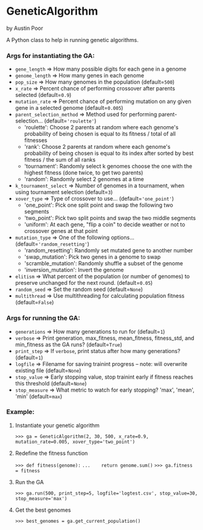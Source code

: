 # GeneticAlgorithm
by Austin Poor

A Python class to help in running genetic algorithms.

### Args for instantiating the GA:
* `gene_length` => How many possible digits for each gene in a genome
* `genome_length` => How many genes in each genome
* `pop_size` => How many genomes in the population (default=`500`)
* `x_rate` => Percent chance of performing crossover after parents selected (default=`0.9`)
* `mutation_rate` => Percent chance of performing mutation on any given gene in a selected genome (default=`0.005`)
* `parent_selection_method` => Method used for performing parent-selection… (default=`'roulette'`)
    * 'roulette': Choose 2 parents at random where each genome's probability of being chosen is equal to its fitness / total of all fitnesses
    * 'rank': Choose 2 parents at random where each genome's probability of being chosen is equal to its index after sorted by best fitness / the sum of all ranks
    * 'tournament': Randomly select k genomes choose the one with the highest fitness (done twice, to get two parents)
    * 'random': Randomly select 2 genomes at a time
* `k_tournament_select` => Number of genomes in a tournament, when using tournament selection (default=`3`)
* `xover_type` => Type of crossover to use… (default=`'one_point'`)
    * 'one_point': Pick one split point and swap the following two segments
    * 'two_point': Pick two split points and swap the two middle segments
    * 'uniform':  At each gene, "flip a coin" to decide weather or not to crossover genes at that point
* `mutation_type` => One of the following options… (default=`'random_resetting'`)
    * 'random_resetting': Randomly set mutated gene to another number
    * 'swap_mutation': Pick two genes in a genome to swap
    * 'scramble_mutation': Randomly shuffle a subset of the genome
    * 'inversion_mutation': Invert the genome
* `elitism` => What percent of the population (or number of genomes) to preserve unchanged for the next round. (default=`0.05`)
* `random_seed` => Set the random seed (default=`None`)
* `multithread` => Use multithreading for calculating population fitness (default=`False`)

### Args for running the GA:
* `generations` => How many generations to run for (default=`1`)
* `verbose` => Print generation, max_fitness, mean_fitness, fitness_std, and min_fitness as the GA runs? (default=`True`)
* `print_step` => If `verbose`, print status after how many generations? (default=`1`)
* `logfile` => Filename for saving trainint progress – note: will overwrite existing file (default=`None`)
* `stop_value` => Early stopping value, stop trainint early if fitness reaches this threshold (default=`None`)
* `stop_measure` => What metric to watch for early stopping? 'max', 'mean', 'min' (default=`max`)


### Example:
1. Instantiate your genetic algorithm

    `>>> ga = GeneticAlgorithm(2, 30, 500, x_rate=0.9, mutation_rate=0.005, xover_type='two_point')`
2. Redefine the fitness function

    `>>> def fitness(genome):`
    `...    return genome.sum()`
    `>>> ga.fitness = fitness`
3. Run the GA
    
    `>>> ga.run(500, print_step=5, logfile='logtest.csv', stop_value=30, stop_measure='max')`
4. Get the best genomes

    `>>> best_genomes = ga.get_current_population()`
    
    
    

